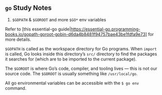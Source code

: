 ## `go` Study Notes

1. `$GOPATH` & `$GOROOT` and more `$GO*` env variables

Refer to [this essential-go guide|https://essential-go.programming-books.io/gopath-goroot-gobin-d6da4b8481f94757bae43be1fdfa9e73] for more details.

`$GOPATH` is called as the workspace directory for Go programs. When `import` is called, Go looks inside this directory’s `src/` directory to find the packages it searches for (which are to be imported to the current package).

The `$GOROOT` is where Go’s code, compiler, and tooling lives — this is not our source code. The `$GOROOT` is usually something like `/usr/local/go`.

All go environmental variables can be accessible with the `$ go env` command.